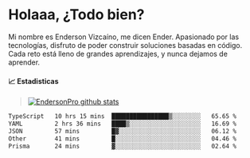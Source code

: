 
# Holaaa, ¿Todo bien?

Mi nombre es Enderson Vizcaíno, me dicen Ender. Apasionado por las tecnologías, disfruto de poder construir soluciones basadas en código. Cada reto está lleno de grandes aprendizajes, y nunca dejamos de aprender. 

#### :chart_with_upwards_trend: Estadisticas
> [![EndersonPro github stats](https://github-readme-stats.vercel.app/api?username=endersonpro&theme=vue-dark&show_icons=true)](https://github.com/anuraghazra/github-readme-stats) 


<!--START_SECTION:waka-->

```txt
TypeScript   10 hrs 15 mins  ████████████████▒░░░░░░░░   65.65 %
YAML         2 hrs 36 mins   ████▒░░░░░░░░░░░░░░░░░░░░   16.69 %
JSON         57 mins         █▓░░░░░░░░░░░░░░░░░░░░░░░   06.12 %
Other        41 mins         █░░░░░░░░░░░░░░░░░░░░░░░░   04.46 %
Prisma       24 mins         ▓░░░░░░░░░░░░░░░░░░░░░░░░   02.64 %
```

<!--END_SECTION:waka-->

[website]: https://endersonpro.github.io/portfolio/
[twitter]: https://twitter.com/endersonj_
[youtube]: https://youtube.com/ByEnderson
[instagram]: https://instagram.com/endersonvizc
[linkedin]: https://www.linkedin.com/in/enderson-vizcaino-2aa927175/
